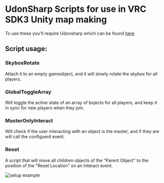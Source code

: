 # UdonSharp Scripts for use in VRC SDK3 Unity map making
To use these you'll require Udonsharp which can be found [here](https://github.com/MerlinVR/UdonSharp)

## Script usage:
### SkyboxRotate
Attach it to an empty gameobject, and it will slowly rotate the skybox for all players.

### GlobalToggleArray
Will toggle the active state of an array of bojects for all players, and keep it in sync for new players when they join.

### MasterOnlyInteract
Will check if the user interacting with an object is the master, and if they are will call the configuerd event.

### Reset
A script that will move all children objects of the "Parent Object" to the position of the "Reset Location" on an Interact event.

![setup example](https://i.imgur.com/91Bmms0.png "Example setup, to respawn a ball at a reset point")